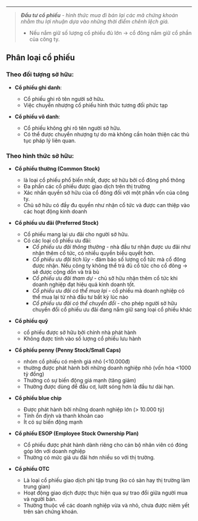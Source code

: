 ----

> _**Đầu tư cổ phiếu** - hình thức mua đi bán lại các mã chứng khoán nhằm thu lợi nhuận dựa vào những thời điểm chênh lệch giá._
> * Nếu nắm giữ số lượng cổ phiếu đủ lớn -> cổ đông nắm giữ cổ phần của công ty.

## Phân loại cổ phiếu
### Theo đối tượng sở hữu:
* **Cổ phiếu ghi danh**: 
  * Cổ phiếu ghi rõ tên người sở hữu.
  * Việc chuyển nhượng cổ phiếu hình thức tương đối phức tạp

* **Cổ phiếu vô danh**: 
  * Cổ phiếu không ghi rõ tên người sở hữu.
  * Có thể được chuyển nhượng tự do mà không cần hoàn thiện các thủ tục pháp lý liên quan.

### Theo hình thức sở hữu:
* **Cổ phiếu thường (Common Stock)**
  * là loại cổ phiếu phổ biến nhất, được sở hữu bởi cổ đông phổ thông
  * Đa phần các cổ phiếu được giao dịch trên thị trường
  * Xác nhần quyền sở hữu của cổ đông đối với một phần vốn của công ty.
  * Chủ sở hữu có đầy đu quyền như nhận cổ tức và được can thiệp vào các hoạt động kinh doanh

* **Cổ phiếu ưu đãi (Preferred Stock)**
  * Cổ phiếu mang lại ưu đãi cho người sở hữu.
  * Có các loại cổ phiếu ưu đãi:
    * _Cổ phiếu ưu đãi thông thường_ - nhà đầu tư nhận được ưu đãi như nhận thêm cổ tức, có nhiều quyền biểu quyết hơn.
    * _Cổ phiếu ưu đãi tích lũy_ - đảm bảo số lượng cổ tức mà cổ đông được nhận. Nếu công ty không thể trả đủ cổ tức cho cổ đông -> sẽ được cộng dồn và trả bù
    * _Cổ phiếu ưu đãi tham dự_ - chủ sỡ hữu nhận thêm cổ tức khi doanh nghiệp đạt hiệu quả kinh doanh tốt.
    * _Cổ phiếu ưu đãi có thể mua lại_ - cổ phiếu mà doanh nghiệp có thể mua lại từ nhà đầu tư bất kỳ lúc nào
    * _Cổ phiếu ưu đãi có thể chuyển đổi_ - cho phép người sở hữu chuyển đổi cổ phiếu ưu đãi đang nắm giữ sang loại cổ phiếu khác

* **Cổ phiếu quỹ**
  * cổ phiếu được sở hữu bởi chính nhà phát hành
  * Không được tính vào số lượng cổ phiếu lưu hành

* **Cổ phiếu penny (Penny Stock/Small Caps)**
  * nhóm cổ phiếu có mệnh giá nhỏ (<10.000đ)
  * thường được phát hành bởi những doanh nghiệp nhỏ (vốn hóa <1000 tỷ đồng)
  * Thường có sự biến động giá mạnh (tăng giảm)
  * Thường được dùng để đầu cơ, lướt sóng hơn là đầu tư dài hạn.

* **Cổ phiếu blue chip**
  * Được phát hành bởi những doanh nghiệp lớn (> 10.000 tỷ)﻿
  * Tính ổn định và thanh khoản cao
  * Ít có sự biến động mạnh﻿

* **Cổ phiếu ESOP (Employee Stock Ownership Plan)**
  * Cổ phiếu được phát hành dành riêng cho cán bộ nhân viên có đóng góp lớn với doanh nghiệp
  * Thường có mức giá ưu đãi hơn nhiều so với thị trường.

* **Cổ phiếu OTC**
  * Là loại cổ phiếu giao dịch phi tập trung (ko có sàn hay thị trường làm trung gian)
  * Hoạt động giao dịch được thực hiện qua sự trao đổi giữa người mua và người bán.
  * Thường thuộc về các doanh nghiệp vừa và nhỏ, chưa được niêm yết trên sàn chứng khoán.
